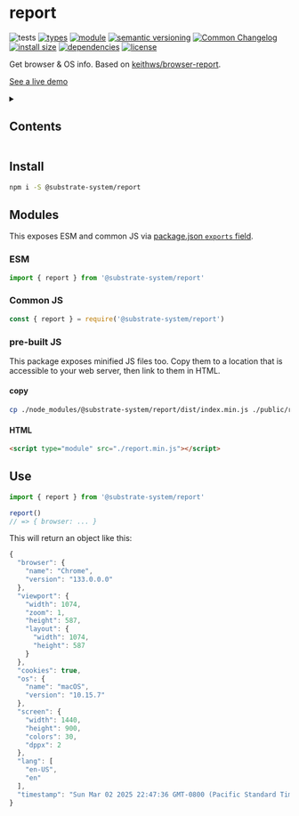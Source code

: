 # report
![tests](https://github.com/substrate-system/report/actions/workflows/nodejs.yml/badge.svg)
[![types](https://img.shields.io/npm/types/@substrate-system/report?style=flat-square)](README.md)
[![module](https://img.shields.io/badge/module-ESM%2FCJS-blue?style=flat-square)](README.md)
[![semantic versioning](https://img.shields.io/badge/semver-2.0.0-blue?logo=semver&style=flat-square)](https://semver.org/)
[![Common Changelog](https://nichoth.github.io/badge/common-changelog.svg)](./CHANGELOG.md)
[![install size](https://flat.badgen.net/packagephobia/install/@substrate-system/report?cache-control=no-cache)](https://packagephobia.com/result?p=@substrate-system/report)
[![dependencies](https://img.shields.io/badge/dependencies-zero-brightgreen.svg?style=flat-square)](package.json)
[![license](https://img.shields.io/badge/license-Polyform_Non_Commercial-26bc71?style=flat-square)](LICENSE)


Get browser & OS info. Based on [keithws/browser-report](https://github.com/keithws/browser-report).

[See a live demo](https://substrate-system.github.io/report/)

<details><summary><h2>Contents</h2></summary>

<!-- toc -->

- [Install](#install)
- [Modules](#modules)
  * [ESM](#esm)
  * [Common JS](#common-js)
  * [pre-built JS](#pre-built-js)
- [Use](#use)

<!-- tocstop -->

</details>

## Install

```sh
npm i -S @substrate-system/report
```

## Modules
This exposes ESM and common JS via
[package.json `exports` field](https://nodejs.org/api/packages.html#exports).

### ESM
```js
import { report } from '@substrate-system/report'
```

### Common JS
```js
const { report } = require('@substrate-system/report')
```

### pre-built JS
This package exposes minified JS files too. Copy them to a location that is
accessible to your web server, then link to them in HTML.

#### copy
```sh
cp ./node_modules/@substrate-system/report/dist/index.min.js ./public/report.min.js
```

#### HTML
```html
<script type="module" src="./report.min.js"></script>
```

## Use

```js
import { report } from '@substrate-system/report'

report()
// => { browser: ... }
```


This will return an object like this:

```js
{
  "browser": {
    "name": "Chrome",
    "version": "133.0.0.0"
  },
  "viewport": {
    "width": 1074,
    "zoom": 1,
    "height": 587,
    "layout": {
      "width": 1074,
      "height": 587
    }
  },
  "cookies": true,
  "os": {
    "name": "macOS",
    "version": "10.15.7"
  },
  "screen": {
    "width": 1440,
    "height": 900,
    "colors": 30,
    "dppx": 2
  },
  "lang": [
    "en-US",
    "en"
  ],
  "timestamp": "Sun Mar 02 2025 22:47:36 GMT-0800 (Pacific Standard Time)"
}
```
